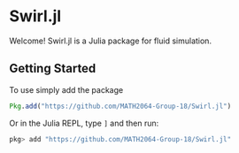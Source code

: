 # Swirl.jl

Welcome! Swirl.jl is a Julia package for fluid simulation.

## Getting Started

To use simply add the package
```julia
Pkg.add("https://github.com/MATH2064-Group-18/Swirl.jl")
```
Or in the Julia REPL, type `]` and then run:
```julia
pkg> add "https://github.com/MATH2064-Group-18/Swirl.jl"
```